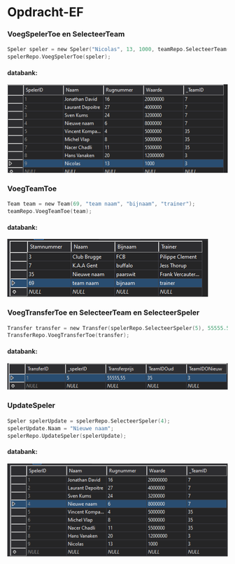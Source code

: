 # Opdracht-EF

### VoegSpelerToe en SelecteerTeam

```c
Speler speler = new Speler("Nicolas", 13, 1000, teamRepo.SelecteerTeam(3));
spelerRepo.VoegSpelerToe(speler);
```
#### databank:

![databank image1](images/databank1.PNG "databank image1")

### VoegTeamToe

```c
Team team = new Team(69, "team naam", "bijnaam", "trainer");
teamRepo.VoegTeamToe(team);
```
#### databank:

![databank image1](images/databank2.PNG "databank image1")

### VoegTransferToe en SelecteerTeam en SelecteerSpeler

```c
Transfer transfer = new Transfer(spelerRepo.SelecteerSpeler(5), 55555.55, teamRepo.SelecteerTeam(35), teamRepo.SelecteerTeam(3));
TransferRepo.VoegTransferToe(transfer);
```
#### databank:

![databank image1](images/databank3.PNG "databank image1")

### UpdateSpeler

```c
Speler spelerUpdate = spelerRepo.SelecteerSpeler(4);
spelerUpdate.Naam = "Nieuwe naam";
spelerRepo.UpdateSpeler(spelerUpdate);
```
#### databank:

![databank image1](images/databank4.PNG "databank image1")
